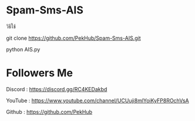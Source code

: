 # Spam-Sms-AIS

วิธีใช้

git clone https://github.com/PekHub/Spam-Sms-AIS.git

python AIS.py


# Followers Me
Discord : https://discord.gg/RC4KEDakbd

YouTube : https://www.youtube.com/channel/UCUuji8mlYoiKyFP8ROchVsA

Github : https://github.com/PekHub
